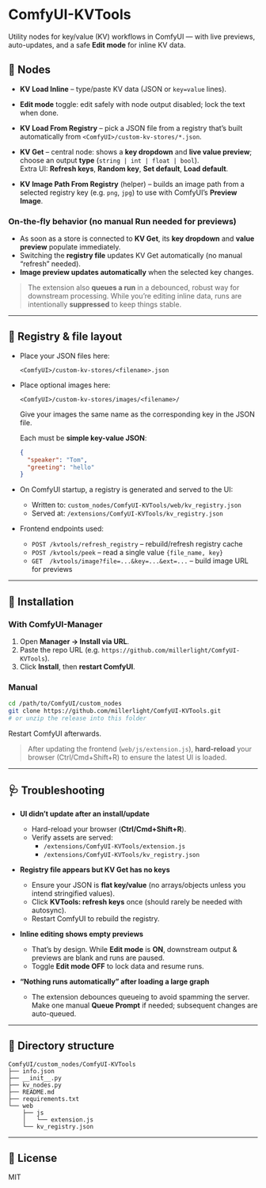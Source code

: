 # ComfyUI-KVTools

Utility nodes for key/value (KV) workflows in ComfyUI — with live previews, auto-updates, and a safe **Edit mode** for inline KV data.

## 🧩 Nodes

- **KV Load Inline** – type/paste KV data (JSON or `key=value` lines).

- **Edit mode** toggle: edit safely with node output disabled; lock the text when done.

- **KV Load From Registry** – pick a JSON file from a registry that’s built automatically from `<ComfyUI>/custom-kv-stores/*.json`.

- **KV Get** – central node: shows a **key dropdown** and **live value preview**; choose an output **type** (`string | int | float | bool`).  
  Extra UI: **Refresh keys**, **Random key**, **Set default**, **Load default**.

- **KV Image Path From Registry** (helper) – builds an image path from a selected registry key (e.g. `png`, `jpg`) to use with ComfyUI’s **Preview Image**.

### On-the-fly behavior (no manual Run needed for previews)

- As soon as a store is connected to **KV Get**, its **key dropdown** and **value preview** populate immediately.  
- Switching the **registry file** updates KV Get automatically (no manual “refresh” needed).  
- **Image preview updates automatically** when the selected key changes.

> The extension also **queues a run** in a debounced, robust way for downstream processing. While you’re editing inline data, runs are intentionally **suppressed** to keep things stable.

---

## 📁 Registry & file layout

- Place your JSON files here:
  ```
  <ComfyUI>/custom-kv-stores/<filename>.json
  ```
- Place optional images here:
  ```
  <ComfyUI>/custom-kv-stores/images/<filename>/
  ```
  Give your images the same name as the corresponding key in the JSON file.

  Each must be **simple key-value JSON**:
  ```json
  {
    "speaker": "Tom",
    "greeting": "hello"
  }
  ```

- On ComfyUI startup, a registry is generated and served to the UI:
  - Written to: `custom_nodes/ComfyUI-KVTools/web/kv_registry.json`
  - Served at: `/extensions/ComfyUI-KVTools/kv_registry.json`

- Frontend endpoints used:
  - `POST /kvtools/refresh_registry` – rebuild/refresh registry cache
  - `POST /kvtools/peek` – read a single value `{file_name, key}`
  - `GET  /kvtools/image?file=...&key=...&ext=...` – build image URL for previews
---

## 🚀 Installation

### With ComfyUI-Manager
1. Open **Manager → Install via URL**.
2. Paste the repo URL (e.g. `https://github.com/millerlight/ComfyUI-KVTools`).  
3. Click **Install**, then **restart ComfyUI**.

### Manual
```bash
cd /path/to/ComfyUI/custom_nodes
git clone https://github.com/millerlight/ComfyUI-KVTools.git
# or unzip the release into this folder
```
Restart ComfyUI afterwards.

> After updating the frontend (`web/js/extension.js`), **hard-reload** your browser (Ctrl/Cmd+Shift+R) to ensure the latest UI is loaded.


---

## 🩺 Troubleshooting

- **UI didn’t update after an install/update**
  - Hard-reload your browser (**Ctrl/Cmd+Shift+R**).
  - Verify assets are served:
    - `/extensions/ComfyUI-KVTools/extension.js`
    - `/extensions/ComfyUI-KVTools/kv_registry.json`

- **Registry file appears but KV Get has no keys**
  - Ensure your JSON is **flat key/value** (no arrays/objects unless you intend stringified values).
  - Click **KVTools: refresh keys** once (should rarely be needed with autosync).
  - Restart ComfyUI to rebuild the registry.

- **Inline editing shows empty previews**
  - That’s by design. While **Edit mode** is **ON**, downstream output & previews are blank and runs are paused.
  - Toggle **Edit mode OFF** to lock data and resume runs.

- **“Nothing runs automatically” after loading a large graph**
  - The extension debounces queueing to avoid spamming the server. Make one manual **Queue Prompt** if needed; subsequent changes are auto-queued.

---

## 🧱 Directory structure

```
ComfyUI/custom_nodes/ComfyUI-KVTools
├── info.json
├── __init__.py
├── kv_nodes.py
├── README.md
├── requirements.txt
└── web
    ├── js
    │   └── extension.js
    └── kv_registry.json
```

---

## 📄 License

MIT
